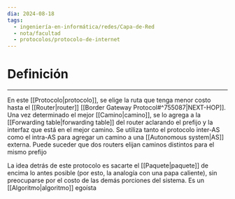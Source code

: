 ```yaml
---
dia: 2024-08-18
tags:
  - ingeniería-en-informática/redes/Capa-de-Red
  - nota/facultad
  - protocolos/protocolo-de-internet
---
```

# Definición
---
En este [[Protocolo|protocolo]], se elige la ruta que tenga menor costo hasta el [[Router|router]] [[Border Gateway Protocol#^755087|NEXT-HOP]]. Una vez determinado el mejor [[Camino|camino]], se lo agrega a la [[Forwarding table|forwarding table]] del router aclarando el prefijo y la interfaz que está en el mejor camino. Se utiliza tanto el protocolo inter-AS como el intra-AS para agregar un camino a una [[Autonomous system|AS]] externa. Puede suceder que dos routers elijan caminos distintos para el mismo prefijo

La idea detrás de este protocolo es sacarte el [[Paquete|paquete]] de encima lo antes posible (por esto, la analogía con una papa caliente), sin preocuparse por el costo de las demás porciones del sistema. Es un [[Algoritmo|algoritmo]] egoísta